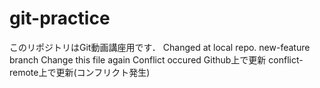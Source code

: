# git-practice
このリポジトリはGit動画講座用です．
Changed at local repo.
new-feature branch
Change this file again
Conflict occured
Github上で更新
conflict-remote上で更新(コンフリクト発生)
